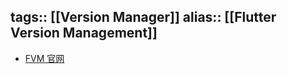 tags:: [[Version Manager]]
alias:: [[Flutter Version Management]] 
---

- [FVM 官网](https://fvm.app/)